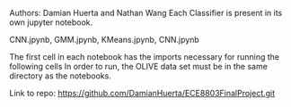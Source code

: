 Authors: Damian Huerta and Nathan Wang
Each Classifier is present in its own jupyter notebook. 

CNN.jpynb, 
GMM.jpynb, 
KMeans.jpynb, 
CNN.jpynb 

The first cell in each notebook has the imports necessary for running the following cells
In order to run, the OLIVE data set must be in the same directory as the notebooks. 

Link to repo: https://github.com/DamianHuerta/ECE8803FinalProject.git
